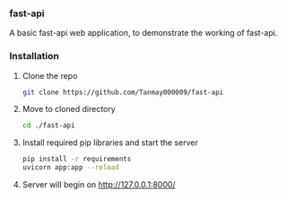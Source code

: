 ### fast-api
A basic fast-api web application, to demonstrate the working of fast-api.

### Installation

1. Clone the repo
   ```sh
   git clone https://github.com/Tanmay000009/fast-api
   ```
2. Move to cloned directory
   ```sh
   cd ./fast-api
   ```
3. Install required pip libraries and start the server
   ```sh 
   pip install -r requirements  
   uvicorn app:app --reload
   ```
3. Server will begin on http://127.0.0.1:8000/
